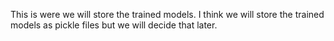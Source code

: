 This is were we will store the trained models. I think we will store the trained models as pickle files but we will decide that later.
